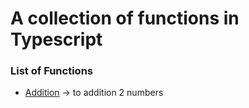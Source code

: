 # A collection of functions in Typescript

### List of Functions
- [Addition](https://github.com/maafaishal/simple-functions-typescript/blob/master/lib/addition.ts "Addition") -> to addition 2 numbers